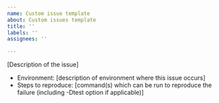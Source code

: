 ```yaml
---
name: Custom issue template
about: Custom issues template
title: ''
labels: ''
assignees: ''

---
```


[Description of the issue]

* Environment: [description of environment where this issue occurs]
* Steps to reproduce: [command(s) which can be run to reproduce the failure (including -Dtest option if applicable)]
